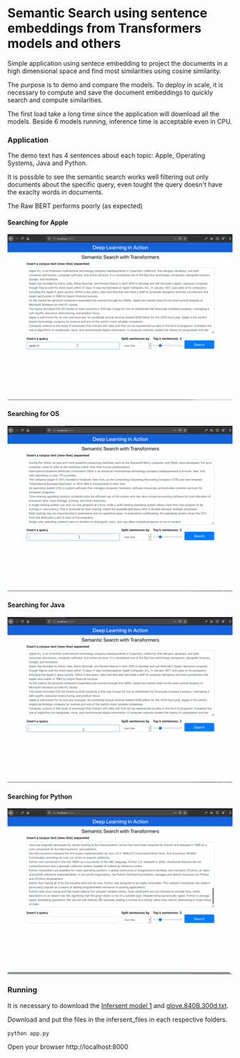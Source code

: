 # Semantic Search using sentence embeddings from Transformers models and others
Simple application using sentece embedding to project the documents in a high dimensional space and find most similarities using cosine similarity.

The purpose is to demo and compare the models. To deploy in scale, it is necessary to compute and save the document embeddings to quickly search and compute similarities.

The first load take a long time since the application will download all the models. Beside 6 models running, inference time is acceptable even in CPU.

### Application
The demo text has 4 sentences about each topic: Apple, Operating Systems, Java and Python.

It is possible to see the semantic search works well filtering out only documents about the specific query, even tought the query doesn't have the exaclty words in documents.

The Raw BERT performs poorly (as expected)

#### Searching for Apple
![Query about apple](search_apple.gif)

#### Searching for OS
![Query about OS](search_os.gif)

#### Searching for Java
![Query about Java](search_java.gif)

#### Searching for Python
![Query about Python](search_python.gif)

### Running 
It is necessary to download the [Infersent model 1](https://github.com/facebookresearch/InferSent) and [glove.840B.300d.txt](http://nlp.stanford.edu/data/glove.840B.300d.zip).

Download and put the files in the infersent_files in each respective folders.

```
python app.py
```

Open your browser http://localhost:8000


